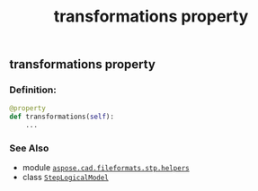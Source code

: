 ﻿---
title: transformations property
second_title: Aspose.CAD for Python via .NET API References
description: 
type: docs
weight: 40
url: /python-net/aspose.cad.fileformats.stp.helpers/steplogicalmodel/transformations/
is_root: false
---

## transformations property

### Definition:
```python
@property
def transformations(self):
    ...
```

### See Also
* module [`aspose.cad.fileformats.stp.helpers`](../../)
* class [`StepLogicalModel`](/cad/python-net/aspose.cad.fileformats.stp.helpers/steplogicalmodel)
